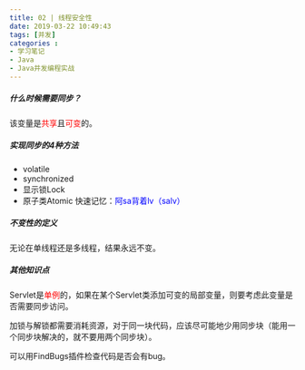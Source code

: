 ```yaml
---
title: 02 | 线程安全性
date: 2019-03-22 10:49:43
tags: [并发]
categories :
- 学习笔记
- Java
- Java并发编程实战
---
```


##### 什么时候需要同步？

该变量是<font color = "red">共享</font>且<font color = "red">可变</font>的。

##### 实现同步的4种方法

- volatile
- synchronized
- 显示锁Lock
- 原子类Atomic
快速记忆：<font color = "blue">阿sa背着lv（salv）</font>

##### 不变性的定义

无论在单线程还是多线程，结果永远不变。



##### 其他知识点

Servlet是<font color = "red">单例</font>的，如果在某个Servlet类添加可变的局部变量，则要考虑此变量是否需要同步访问。

加锁与解锁都需要消耗资源，对于同一块代码，应该尽可能地少用同步块（能用一个同步块解决的，就不要用两个同步块）。

可以用FindBugs插件检查代码是否会有bug。
